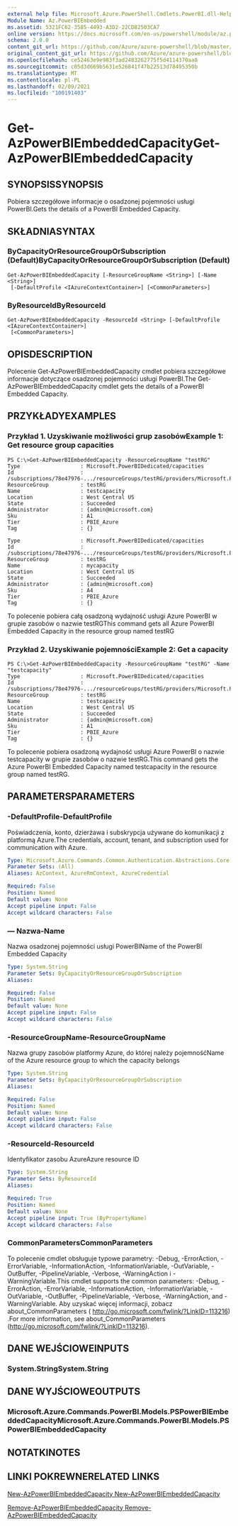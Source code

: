 ```yaml
---
external help file: Microsoft.Azure.PowerShell.Cmdlets.PowerBI.dll-Help.xml
Module Name: Az.PowerBIEmbedded
ms.assetid: 5321FC62-3585-4493-A3D2-22CD82503CA7
online version: https://docs.microsoft.com/en-us/powershell/module/az.powerbiembedded/get-azpowerbiembeddedcapacity
schema: 2.0.0
content_git_url: https://github.com/Azure/azure-powershell/blob/master/src/PowerBIEmbedded/PowerBIEmbedded/help/Get-AzPowerBIEmbeddedCapacity.md
original_content_git_url: https://github.com/Azure/azure-powershell/blob/master/src/PowerBIEmbedded/PowerBIEmbedded/help/Get-AzPowerBIEmbeddedCapacity.md
ms.openlocfilehash: ce52463e9e983f3ad2483262775f5d4114370aa8
ms.sourcegitcommit: c05d3d669b5631e526841f47b22513d78495350b
ms.translationtype: MT
ms.contentlocale: pl-PL
ms.lasthandoff: 02/09/2021
ms.locfileid: "100191403"
---
```

# <span data-ttu-id="67b45-101">Get-AzPowerBIEmbeddedCapacity</span><span class="sxs-lookup"><span data-stu-id="67b45-101">Get-AzPowerBIEmbeddedCapacity</span></span>

## <span data-ttu-id="67b45-102">SYNOPSIS</span><span class="sxs-lookup"><span data-stu-id="67b45-102">SYNOPSIS</span></span>
<span data-ttu-id="67b45-103">Pobiera szczegółowe informacje o osadzonej pojemności usługi PowerBI.</span><span class="sxs-lookup"><span data-stu-id="67b45-103">Gets the details of a PowerBI Embedded Capacity.</span></span>

## <span data-ttu-id="67b45-104">SKŁADNIA</span><span class="sxs-lookup"><span data-stu-id="67b45-104">SYNTAX</span></span>

### <span data-ttu-id="67b45-105">ByCapacityOrResourceGroupOrSubscription (Default)</span><span class="sxs-lookup"><span data-stu-id="67b45-105">ByCapacityOrResourceGroupOrSubscription (Default)</span></span>
```
Get-AzPowerBIEmbeddedCapacity [-ResourceGroupName <String>] [-Name <String>]
 [-DefaultProfile <IAzureContextContainer>] [<CommonParameters>]
```

### <span data-ttu-id="67b45-106">ByResourceId</span><span class="sxs-lookup"><span data-stu-id="67b45-106">ByResourceId</span></span>
```
Get-AzPowerBIEmbeddedCapacity -ResourceId <String> [-DefaultProfile <IAzureContextContainer>]
 [<CommonParameters>]
```

## <span data-ttu-id="67b45-107">OPIS</span><span class="sxs-lookup"><span data-stu-id="67b45-107">DESCRIPTION</span></span>
<span data-ttu-id="67b45-108">Polecenie Get-AzPowerBIEmbeddedCapacity cmdlet pobiera szczegółowe informacje dotyczące osadzonej pojemności usługi PowerBI.</span><span class="sxs-lookup"><span data-stu-id="67b45-108">The Get-AzPowerBIEmbeddedCapacity cmdlet gets the details of a PowerBI Embedded Capacity.</span></span>

## <span data-ttu-id="67b45-109">PRZYKŁADY</span><span class="sxs-lookup"><span data-stu-id="67b45-109">EXAMPLES</span></span>

### <span data-ttu-id="67b45-110">Przykład 1. Uzyskiwanie możliwości grup zasobów</span><span class="sxs-lookup"><span data-stu-id="67b45-110">Example 1: Get resource group capacities</span></span>
```
PS C:\>Get-AzPowerBIEmbeddedCapacity -ResourceGroupName "testRG"
Type                   : Microsoft.PowerBIDedicated/capacities
Id                     : /subscriptions/78e47976-.../resourceGroups/testRG/providers/Microsoft.PowerBIDedicated/capacities/testcapacity
ResourceGroup          : testRG
Name                   : testcapacity
Location               : West Central US
State                  : Succeeded
Administrator          : {admin@microsoft.com}
Sku                    : A1
Tier                   : PBIE_Azure
Tag                    : {}

Type                   : Microsoft.PowerBIDedicated/capacities
Id                     : /subscriptions/78e47976-.../resourceGroups/testRG/providers/Microsoft.PowerBIDedicated/capacities/mycapacity
ResourceGroup          : testRG
Name                   : mycapacity
Location               : West Central US
State                  : Succeeded
Administrator          : {admin@microsoft.com}
Sku                    : A4
Tier                   : PBIE_Azure
Tag                    : {}
```

<span data-ttu-id="67b45-111">To polecenie pobiera całą osadzoną wydajność usługi Azure PowerBI w grupie zasobów o nazwie testRG</span><span class="sxs-lookup"><span data-stu-id="67b45-111">This command gets all Azure PowerBI Embedded Capacity in the resource group named testRG</span></span>

### <span data-ttu-id="67b45-112">Przykład 2. Uzyskiwanie pojemności</span><span class="sxs-lookup"><span data-stu-id="67b45-112">Example 2: Get a capacity</span></span>
```
PS C:\>Get-AzPowerBIEmbeddedCapacity -ResourceGroupName "testRG" -Name "testcapacity"
Type                   : Microsoft.PowerBIDedicated/capacities
Id                     : /subscriptions/78e47976-.../resourceGroups/testRG/providers/Microsoft.PowerBIDedicated/capacities/testcapacity
ResourceGroup          : testRG
Name                   : testcapacity
Location               : West Central US
State                  : Succeeded
Administrator          : {admin@microsoft.com}
Sku                    : A1
Tier                   : PBIE_Azure
Tag                    : {}
```

<span data-ttu-id="67b45-113">To polecenie pobiera osadzoną wydajność usługi Azure PowerBI o nazwie testcapacity w grupie zasobów o nazwie testRG.</span><span class="sxs-lookup"><span data-stu-id="67b45-113">This command gets the Azure PowerBI Embedded Capacity named testcapacity in the resource group named testRG.</span></span>

## <span data-ttu-id="67b45-114">PARAMETERS</span><span class="sxs-lookup"><span data-stu-id="67b45-114">PARAMETERS</span></span>

### <span data-ttu-id="67b45-115">-DefaultProfile</span><span class="sxs-lookup"><span data-stu-id="67b45-115">-DefaultProfile</span></span>
<span data-ttu-id="67b45-116">Poświadczenia, konto, dzierżawa i subskrypcja używane do komunikacji z platformą Azure.</span><span class="sxs-lookup"><span data-stu-id="67b45-116">The credentials, account, tenant, and subscription used for communication with Azure.</span></span>

```yaml
Type: Microsoft.Azure.Commands.Common.Authentication.Abstractions.Core.IAzureContextContainer
Parameter Sets: (All)
Aliases: AzContext, AzureRmContext, AzureCredential

Required: False
Position: Named
Default value: None
Accept pipeline input: False
Accept wildcard characters: False
```

### <span data-ttu-id="67b45-117">— Nazwa</span><span class="sxs-lookup"><span data-stu-id="67b45-117">-Name</span></span>
<span data-ttu-id="67b45-118">Nazwa osadzonej pojemności usługi PowerBI</span><span class="sxs-lookup"><span data-stu-id="67b45-118">Name of the PowerBI Embedded Capacity</span></span>

```yaml
Type: System.String
Parameter Sets: ByCapacityOrResourceGroupOrSubscription
Aliases:

Required: False
Position: Named
Default value: None
Accept pipeline input: False
Accept wildcard characters: False
```

### <span data-ttu-id="67b45-119">-ResourceGroupName</span><span class="sxs-lookup"><span data-stu-id="67b45-119">-ResourceGroupName</span></span>
<span data-ttu-id="67b45-120">Nazwa grupy zasobów platformy Azure, do której należy pojemność</span><span class="sxs-lookup"><span data-stu-id="67b45-120">Name of the Azure resource group to which the capacity belongs</span></span>

```yaml
Type: System.String
Parameter Sets: ByCapacityOrResourceGroupOrSubscription
Aliases:

Required: False
Position: Named
Default value: None
Accept pipeline input: False
Accept wildcard characters: False
```

### <span data-ttu-id="67b45-121">-ResourceId</span><span class="sxs-lookup"><span data-stu-id="67b45-121">-ResourceId</span></span>
<span data-ttu-id="67b45-122">Identyfikator zasobu Azure</span><span class="sxs-lookup"><span data-stu-id="67b45-122">Azure resource ID</span></span>

```yaml
Type: System.String
Parameter Sets: ByResourceId
Aliases:

Required: True
Position: Named
Default value: None
Accept pipeline input: True (ByPropertyName)
Accept wildcard characters: False
```

### <span data-ttu-id="67b45-123">CommonParameters</span><span class="sxs-lookup"><span data-stu-id="67b45-123">CommonParameters</span></span>
<span data-ttu-id="67b45-124">To polecenie cmdlet obsługuje typowe parametry: -Debug, -ErrorAction, -ErrorVariable, -InformationAction, -InformationVariable, -OutVariable, -OutBuffer, -PipelineVariable, -Verbose, -WarningAction i -WarningVariable.</span><span class="sxs-lookup"><span data-stu-id="67b45-124">This cmdlet supports the common parameters: -Debug, -ErrorAction, -ErrorVariable, -InformationAction, -InformationVariable, -OutVariable, -OutBuffer, -PipelineVariable, -Verbose, -WarningAction, and -WarningVariable.</span></span> <span data-ttu-id="67b45-125">Aby uzyskać więcej informacji, zobacz about_CommonParameters ( http://go.microsoft.com/fwlink/?LinkID=113216) .</span><span class="sxs-lookup"><span data-stu-id="67b45-125">For more information, see about_CommonParameters (http://go.microsoft.com/fwlink/?LinkID=113216).</span></span>

## <span data-ttu-id="67b45-126">DANE WEJŚCIOWE</span><span class="sxs-lookup"><span data-stu-id="67b45-126">INPUTS</span></span>

### <span data-ttu-id="67b45-127">System.String</span><span class="sxs-lookup"><span data-stu-id="67b45-127">System.String</span></span>

## <span data-ttu-id="67b45-128">DANE WYJŚCIOWE</span><span class="sxs-lookup"><span data-stu-id="67b45-128">OUTPUTS</span></span>

### <span data-ttu-id="67b45-129">Microsoft.Azure.Commands.PowerBI.Models.PSPowerBIEmbeddedCapacity</span><span class="sxs-lookup"><span data-stu-id="67b45-129">Microsoft.Azure.Commands.PowerBI.Models.PSPowerBIEmbeddedCapacity</span></span>

## <span data-ttu-id="67b45-130">NOTATKI</span><span class="sxs-lookup"><span data-stu-id="67b45-130">NOTES</span></span>

## <span data-ttu-id="67b45-131">LINKI POKREWNE</span><span class="sxs-lookup"><span data-stu-id="67b45-131">RELATED LINKS</span></span>

[<span data-ttu-id="67b45-132">New-AzPowerBIEmbeddedCapacity </span><span class="sxs-lookup"><span data-stu-id="67b45-132">New-AzPowerBIEmbeddedCapacity </span></span>](./New-AzPowerBIEmbeddedCapacity.md)

[<span data-ttu-id="67b45-133">Remove-AzPowerBIEmbeddedCapacity </span><span class="sxs-lookup"><span data-stu-id="67b45-133">Remove-AzPowerBIEmbeddedCapacity </span></span>](./Remove-AzPowerBIEmbeddedCapacity.md)
